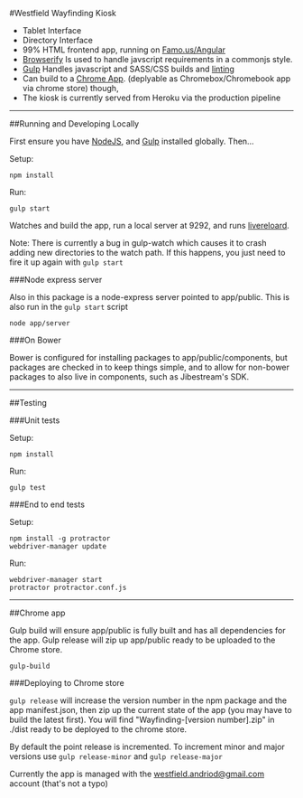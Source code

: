 #Westfield Wayfinding Kiosk

- Tablet Interface
- Directory Interface
- 99% HTML frontend app, running on [Famo.us/Angular](https://famo.us/integrations/angular/)
- [Browserify](http://browserify.org) Is used to handle javscript requirements in a commonjs style.
- [Gulp](http://gulpjs.com) Handles javascript and SASS/CSS builds and [linting](http://jshint.com)
- Can build to a [Chrome App](https://developer.chrome.com/apps/about_apps). (deplyable as Chromebox/Chromebook app via chrome store) though,
- The kiosk is currently served from Heroku via the production pipeline

---
##Running and Developing Locally

First ensure you have [NodeJS](http://nodejs.org), and [Gulp](http://gulpjs.com) installed globally. Then…

Setup:

  	npm install

Run:

  	gulp start


Watches and build the app, run a local server at 9292, and runs [livereloard](https://chrome.google.com/webstore/detail/livereload/jnihajbhpnppcggbcgedagnkighmdlei).

Note: There is currently a bug in gulp-watch which causes it to crash adding new directories to the watch path. If this happens, you just need to fire it up again with `gulp start`


###Node express server

Also in this package is a node-express server pointed to app/public. This is also run in the `gulp start` script

    node app/server

###On Bower

Bower is configured for installing packages to app/public/components, but packages are checked in to keep things simple, and to allow for non-bower packages to also live in components, such as Jibestream's SDK.

---

##Testing

###Unit tests

Setup:

    npm install

Run:

    gulp test

###End to end tests

Setup:

    npm install -g protractor
    webdriver-manager update

Run:

    webdriver-manager start
    protractor protractor.conf.js

---

##Chrome app

Gulp build will ensure app/public is fully built and has all dependencies for the app. Gulp release will zip up app/public ready to be uploaded to the Chrome store.


    gulp-build


###Deploying to Chrome store

`gulp release` will increase the version number in the npm package and the app manifest.json, then zip up the current state of the app (you may have to build the latest first). You will find "Wayfinding-[version number].zip" in ./dist ready to be deployed to the chrome store.

By default the point release is incremented. To increment minor and major versions use `gulp release-minor` and `gulp release-major`

Currently the app is managed with the westfield.andriod@gmail.com account (that's not a typo)
